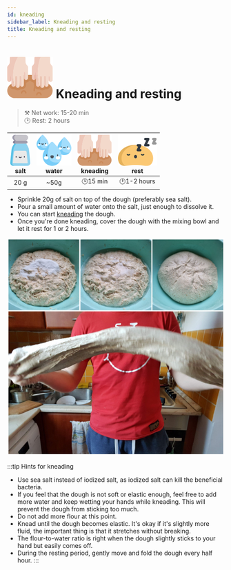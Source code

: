 ```yaml
---
id: kneading
sidebar_label: Kneading and resting
title: Kneading and resting
---
```


# ![a](/img/icons/knead_48px.svg) Kneading and resting
>⚒️ Net work: 15-20 min  
>🕑 Rest: 2 hours

|![salt](/img/icons/so_36px.svg "salt")<br/>salt|![water](/img/icons/viz_36px.svg "water") <br/>water|![knead](/img/icons/knead_36px.svg "kneading")<br/>kneading|![rest](/img/icons/dough_sleeps_36px.svg "resting")<br/>rest|
|:---:|:---:|:---:|:---:|
|20 g|~50g|🕒15 min|🕑1-2 hours|

- Sprinkle 20g of salt on top of the dough (preferably sea salt).
- Pour a small amount of water onto the salt, just enough to dissolve it.
- You can start [kneading](https://www.instagram.com/p/BvQcmf6FzwN/) the dough. 
- Once you're done kneading, cover the dough with the mixing bowl and let it rest for 1 or 2 hours.

![knead](/img/photos/knead.jpg "salt + water + kneading")

:::tip Hints for kneading
- Use sea salt instead of iodized salt, as iodized salt can kill the beneficial bacteria.
- If you feel that the dough is not soft or elastic enough, feel free to add more water and keep wetting your hands while kneading. This will prevent the dough from sticking too much.
- Do not add more flour at this point.
- Knead until the dough becomes elastic. It's okay if it's slightly more fluid, the important thing is that it stretches without breaking.
- The flour-to-water ratio is right when the dough slightly sticks to your hand but easily comes off.
- During the resting period, gently move and fold the dough every half hour.
:::
